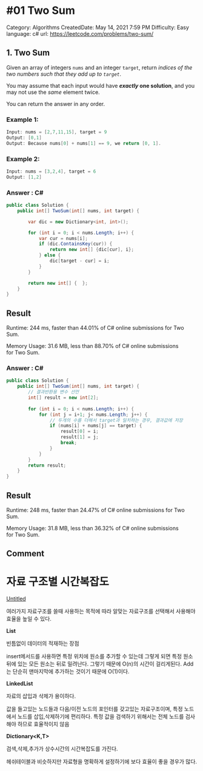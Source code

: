 # #01 Two Sum

Category: Algorithms
CreatedDate: May 14, 2021 7:59 PM
Difficulty: Easy
language: c#
url: https://leetcode.com/problems/two-sum/

## 1. Two Sum

Given an array of integers `nums` and an integer `target`, return *indices of the two numbers such that they add up to `target`*.

You may assume that each input would have ***exactly* one solution**, and you may not use the *same* element twice.

You can return the answer in any order.

### Example 1:

```csharp
Input: nums = [2,7,11,15], target = 9
Output: [0,1]
Output: Because nums[0] + nums[1] == 9, we return [0, 1].
```

### Example 2:

```csharp
Input: nums = [3,2,4], target = 6
Output: [1,2]
```

### Answer : C#

```csharp
public class Solution {
    public int[] TwoSum(int[] nums, int target) {

        var dic = new Dictionary<int, int>();

        for (int i = 0; i < nums.Length; i++) {
            var cur = nums[i];
            if (dic.ContainsKey(cur)) {
                return new int[] {dic[cur], i};
            } else {
                dic[target - cur] = i;
            }
        }

        return new int[] {  };
    }
}
```

## Result

Runtime: 244 ms, faster than 44.01% of C# online submissions for Two Sum.

Memory Usage: 31.6 MB, less than 88.70% of C# online submissions for Two Sum.

### Answer : C#

```csharp
public class Solution {
    public int[] TwoSum(int[] nums, int target) {
        // 결과반환용 변수 선언
        int[] result = new int[2];
        
        for (int i = 0; i < nums.Length; i++) {
            for (int j = i+1; j< nums.Length; j++) {
                // 두개의 수를 더해서 target과 일치하는 경우, 결과값에 저장
                if (nums[i] + nums[j] == target) {
                    result[0] = i;
                    result[1] = j;
                    break;
                }
            }
        }
        return result;
    }
}

```

## Result

Runtime: 248 ms, faster than 24.47% of C# online submissions for Two Sum.

Memory Usage: 31.8 MB, less than 36.32% of C# online submissions for Two Sum.

## Comment

# **자료 구조별 시간복잡도**

[Untitled](#01%20Two%20Sum%202200a0785f774947a9775fadb22e624c/Untitled%20Database%206bc710dd3e2649d8bd7be38ba6425acb.csv)

여러가지 자료구조를 쓸때 사용하는 목적에 따라 알맞는 자료구조를 선택해서 사용해야 효율을 높일 수 있다.

**List<T>**

빈틈없이 데이터의 적재하는 장점

insert메서드를 사용하면 특정 위치에 원소를 추가할 수 있는데 그렇게 되면 특정 원소 뒤에 있는 모든 원소는 뒤로 밀려난다. 그렇기 때문에 O(n)의 시간이 걸리게된다. Add는 단순히 맨마지막에 추가하는 것이기 때문에 O(1)이다.

**LinkedList<T>**

자료의 삽입과 삭제가 용이하다.

값을 들고있는 노드들과 다음/이전 노드의 포인터를 갖고있는 자료구조이며, 특정 노드에서 노드를 삽입,삭제하기에 편리하다. 특정 값을 검색하기 위해서는 전체 노드를 검사해야 하므로 효율적이지 않음

**Dictionary<K,T>**

검색,삭제,추가가 상수시간의 시간복잡도를 가진다.

헤쉬테이블과 비슷하지만 자료형을 명확하게 설정하기에 보다 효율이 좋을 경우가 많다.